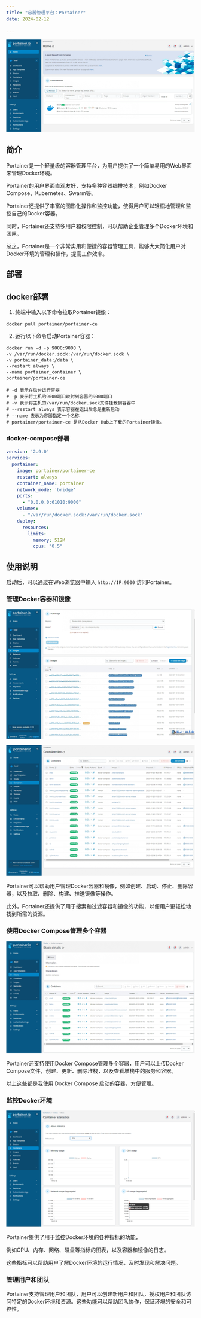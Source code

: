```yaml
---
title: "容器管理平台：Portainer"
date: 2024-02-12

---
```


![](https://github.com/danielchan-25/Mind-Palace/blob/main/1.%20Application/99.%20img/Portainer-1.png)

## 简介
Portainer是一个轻量级的容器管理平台，为用户提供了一个简单易用的Web界面来管理Docker环境。

Portainer的用户界面直观友好，支持多种容器编排技术，例如Docker Compose、Kubernetes、Swarm等。

Portainer还提供了丰富的图形化操作和监控功能，使得用户可以轻松地管理和监控自己的Docker容器。

同时，Portainer还支持多用户和权限控制，可以帮助企业管理多个Docker环境和团队。

总之，Portainer是一个非常实用和便捷的容器管理工具，能够大大简化用户对Docker环境的管理和操作，提高工作效率。

## 部署
## docker部署

1. 终端中输入以下命令拉取Portainer镜像：
```shell
docker pull portainer/portainer-ce
```

2. 运行以下命令启动Portainer容器：

```shell
docker run -d -p 9000:9000 \
-v /var/run/docker.sock:/var/run/docker.sock \
-v portainer_data:/data \
--restart always \
--name portainer_container \
portainer/portainer-ce

# -d 表示在后台运行容器
# -p 表示将主机的9000端口映射到容器的9000端口
# -v 表示将主机的/var/run/docker.sock文件挂载到容器中
# --restart always 表示容器在退出后总是重新启动
# --name 表示为容器指定一个名称
# portainer/portainer-ce 是从Docker Hub上下载的Portainer镜像。
```

### docker-compose部署
```yml
version: '2.9.0'
services:
  portainer:
    image: portainer/portainer-ce
    restart: always
    container_name: portainer
    network_mode: 'bridge'
    ports:
      - "0.0.0.0:61010:9000"
    volumes:
      - "/var/run/docker.sock:/var/run/docker.sock"
    deploy:
      resources:
        limits:
          memory: 512M
          cpus: "0.5"
```

## 使用说明
启动后，可以通过在Web浏览器中输入 `http://IP:9000` 访问Portainer。

### 管理Docker容器和镜像

![](https://github.com/danielchan-25/Mind-Palace/blob/main/1.%20Application/99.%20img/Portainer-2.png)

![](https://github.com/danielchan-25/Mind-Palace/blob/main/1.%20Application/99.%20img/Portainer-3.png)

Portainer可以帮助用户管理Docker容器和镜像，例如创建、启动、停止、删除容器，以及拉取、删除、构建、推送镜像等操作。

此外，Portainer还提供了用于搜索和过滤容器和镜像的功能，以便用户更轻松地找到所需的资源。

### 使用Docker Compose管理多个容器

![](https://github.com/danielchan-25/Mind-Palace/blob/main/1.%20Application/99.%20img/Portainer-4.png)

Portainer还支持使用Docker Compose管理多个容器，用户可以上传Docker Compose文件，创建、更新、删除堆栈，以及查看堆栈中的服务和容器。

以上这些都是我使用 Docker Compose 启动的容器，方便管理。

### 监控Docker环境

![](https://github.com/danielchan-25/Mind-Palace/blob/main/1.%20Application/99.%20img/Portainer-5.png)

Portainer提供了用于监控Docker环境的各种指标的功能，

例如CPU、内存、网络、磁盘等指标的图表，以及容器和镜像的日志。

这些指标可以帮助用户了解Docker环境的运行情况，及时发现和解决问题。

### 管理用户和团队

Portainer支持管理用户和团队，用户可以创建新用户和团队，授权用户和团队访问特定的Docker环境和资源。这些功能可以帮助团队协作，保证环境的安全和可控性。
